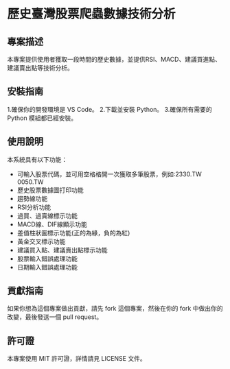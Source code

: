 # 歷史臺灣股票爬蟲數據技術分析

## 專案描述

本專案提供使用者獲取一段時間的歷史數據，並提供RSI、MACD、建議買進點、建議賣出點等技術分析。

## 安裝指南

1.確保你的開發環境是 VS Code。
2.下載並安裝 Python。
3.確保所有需要的 Python 模組都已經安裝。

## 使用說明

本系統具有以下功能：
- 可輸入股票代碼，並可用空格格開一次獲取多筆股票，例如:2330.TW 0050.TW
- 歷史股票數據圖打印功能
- 趨勢線功能
- RSI分析功能
- 過買、過賣線標示功能
- MACD線、DIF線顯示功能
- 差值柱狀圖標示功能(正的為綠，負的為紅)
- 黃金交叉標示功能
- 建議買入點、建議賣出點標示功能
- 股票輸入錯誤處理功能
- 日期輸入錯誤處理功能

## 貢獻指南

如果你想為這個專案做出貢獻，請先 fork 這個專案，然後在你的 fork 中做出你的改變，最後發送一個 pull request。

## 許可證

本專案使用 MIT 許可證，詳情請見 LICENSE 文件。
